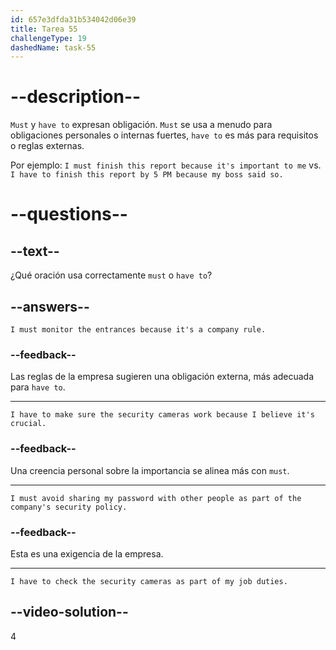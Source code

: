 ```yaml
---
id: 657e3dfda31b534042d06e39
title: Tarea 55
challengeType: 19
dashedName: task-55
---
```


# --description--

`Must` y `have to` expresan obligación. `Must` se usa a menudo para obligaciones personales o internas fuertes, `have to` es más para requisitos o reglas externas.

Por ejemplo: `I must finish this report because it's important to me` vs. `I have to finish this report by 5 PM because my boss said so.`

# --questions--

## --text--

¿Qué oración usa correctamente `must` o `have to`?

## --answers--

`I must monitor the entrances because it's a company rule.`

### --feedback--

Las reglas de la empresa sugieren una obligación externa, más adecuada para `have to`.

---

`I have to make sure the security cameras work because I believe it's crucial.`

### --feedback--

Una creencia personal sobre la importancia se alinea más con `must`.

---

`I must avoid sharing my password with other people as part of the company's security policy.`

### --feedback--

Esta es una exigencia de la empresa.

---

`I have to check the security cameras as part of my job duties.`

## --video-solution--

4
